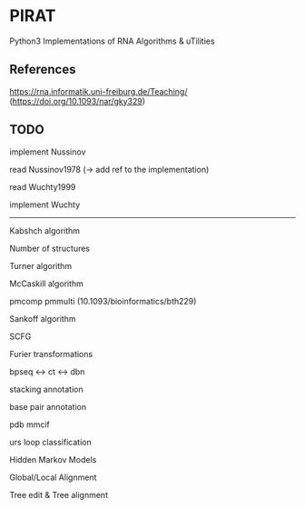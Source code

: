 # PIRAT

Python3 Implementations of RNA Algorithms & uTilities

## References

https://rna.informatik.uni-freiburg.de/Teaching/ (https://doi.org/10.1093/nar/gky329)


## TODO

implement Nussinov

read Nussinov1978 (-> add ref to the implementation)

read Wuchty1999

implement Wuchty

_____________________________________

Kabshch algorithm

Number of structures

Turner algorithm

McCaskill algorithm

pmcomp pmmulti (10.1093/bioinformatics/bth229)

Sankoff algorithm

SCFG

Furier transformations

bpseq <-> ct <-> dbn

stacking annotation

base pair annotation

pdb mmcif

urs loop classification

Hidden Markov Models

Global/Local Alignment

Tree edit & Tree alignment
